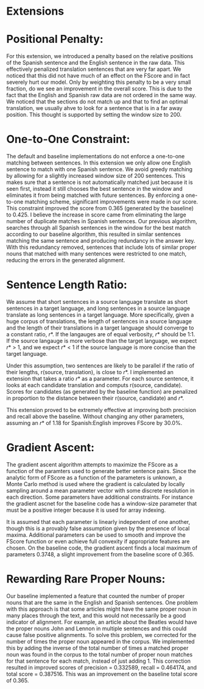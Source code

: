 Extensions
==========

# Positional Penalty:

For this extension, we introduced a penalty based on the relative positions of the Spanish sentence and the English sentence in the raw data. This effectively penalized translation sentences that are very far apart. We noticed that this did not have much of an effect on the FScore and in fact severely hurt our model. Only by weighting this penalty to be a very small fraction, do we see an improvement in the overall score. This is due to the fact that the English and Spanish raw data are not ordered in the same way. We noticed that the sections do not match up and that to find an optimal translation, we usually ahve to look for a sentence that is in a far away position. This thought is supported by setting the window size to 200.

# One-to-One Constraint:

The default and baseline implementations do not enforce a one-to-one matching between sentences. In this extension we only allow one English sentence to match with one Spanish sentence. We avoid greedy matching by allowing for a slightly increased window size of 200 sentences. This makes sure that a sentence is not automatically matched just because it is seen first, instead it still chooses the best sentence in the window and eliminates it from being matched with future sentences. By enforcing a one-to-one matching scheme, significant improvements were made in our score. This constraint improved the score from 0.365 (generated by the baseline) to 0.425. I believe the increase in score came from eliminating the large number of duplicate matches in Spanish sentences. Our previous algorithm, searches through all Spanish sentences in the window for the best match according to our baseline algorithm, this resulted in similar sentences matching the same sentence and producing redundancy in the answer key. With this redundancy removed, sentences that include lots of similar proper nouns that matched with many sentences were restricted to one match, reducing the errors in the generated alignment.

# Sentence Length Ratio:

We assume that short sentences in a source language translate as short sentences in a target language, and long sentences in a source language translate as long sentences in a target language. More specifically, given a huge corpus of translations, the length of sentences in a source language and the length of their translations in a target language should converge to a constant ratio, *r**. If the langauges are of equal verbosity, *r** should be 1:1. If the source langauge is more verbose than the target language, we expect *r** > 1, and we expect *r** < 1 if the source language is more concise than the target language.

Under this assumption, two sentences are likely to be parallel if the ratio of their lengths, r(source, translation), is close to *r**. I implemented an extension that takes a ratio *r** as a parameter. For each source sentence, it looks at each candidate translation and computs r(source, candidate). Scores for candidates (as generated by the baseline function) are penalized in proportion to the distance between their r(source, candidate) and *r**.

This extension proved to be extremely effective at improving both precision and recall above the baseline. Without changing any other parameters, assuming an *r** of 1.18 for Spanish:English improves FScore by 30.0%.

# Gradient Ascent:

The gradient ascent algorithm attempts to maximize the FScore as a function of the paramters used to generate better sentence pairs. Since the analytic form of FScore as a function of the parameters is unknown, a Monte Carlo method is used where the gradient is calculated by locally sampling around a mean parameter vector with some discrete resolution in each direction. Some parameters have additional constraints. For instance the gradient ascnet for the baseline code has a window-size parameter that must be a positive integer because it is used for array indexing.

It is assumed that each parameter is linearly independent of one another, though this is a provably false assumption given by the presence of local maxima. Additional parameters can be used to smooth and improve the FScore function or even achieve full convexity if appropriate features are chosen. On the baseline code, the gradient ascent finds a local maximum of parameters 0.3748, a slight improvement from the baseline score of 0.365.

# Rewarding Rare Proper Nouns:

Our baseline implemented a feature that counted the number of proper nouns that are the same in the English and Spanish sentences. One problem with this approach is that some articles might have the same proper noun in many places through the text, and this would not necessarily be a good indicator of alignment. For example, an article about the Beatles would have the proper nouns John and Lennon in multiple sentences and this could cause false positive alignments. To solve this problem, we corrected for the number of times the proper noun appeared in the corpus. We implemented this by adding the inverse of the total number of times a matched proper noun was found in the corpus to the total number of proper noun matches for that sentence for each match, instead of just adding 1. This correction resulted in improved scores of precision = 0.332589, recall = 0.464174, and total score = 0.387516. This was an improvement on the baseline total score of 0.365.